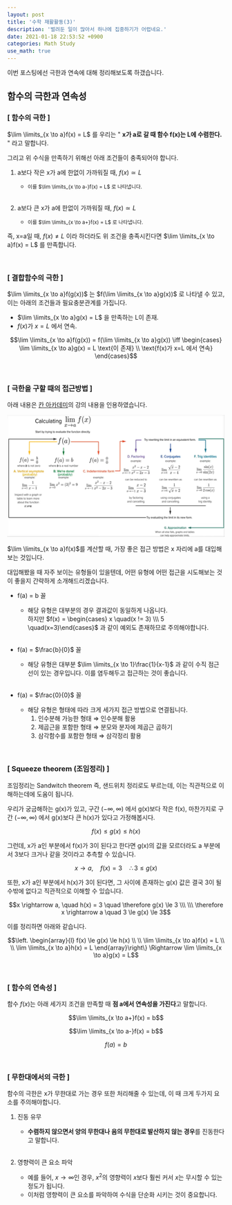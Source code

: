 ```yaml
---
layout: post
title: '수학 재활활동(3)'
description: '벌려둔 일이 많아서 하나에 집중하기가 어렵네요.'
date: 2021-01-18 22:53:52 +0900
categories: Math Study
use_math: true
---
```

이번 포스팅에선 극한과 연속에 대해 정리해보도록 하갰습니다. 

## 함수의 극한과 연속성

### [ 함수의 극한 ]

$\lim \limits_{x \to a}f(x) = L$ 를 우리는 " **x가 a로 갈 때 함수 f(x)는 L에 수렴한다.** " 라고 말합니다.

그리고 위 수식을 만족하기 위해선 아래 조건들이 충족되어야 합니다.

1. a보다 작은 x가 a에 한없이 가까워질 때, $f(x) \simeq L$
    - <small>이를 $\lim \limits_{x \to a-}f(x) = L$ 로 나타냅니다.</small><br><br>

2. a보다 큰 x가 a에 한없이 가까워질 때, $f(x) \simeq L$
    - <small>이를 $\lim \limits_{x \to a+}f(x) = L$ 로 나타냅니다.</small> 

즉, x=a일 때, $f(x) \neq L$ 이라 하더라도 위 조건을 충족시킨다면 $\lim \limits_{x \to a}f(x) = L$ 를 만족합니다.

<br>

### [ 결합함수의 극한 ]

$\lim \limits_{x \to a}f(g(x))$ 는 $f(\lim \limits_{x \to a}g(x))$ 로 나타낼 수 있고, 이는 아래의 조건들과 필요충분관계를 가집니다.

- $\lim \limits_{x \to a}g(x) = L$ 을 만족하는 L이 존재.
- $f(x)$가 $x=L$ 에서 연속. 

$$\lim \limits_{x \to a}f(g(x)) = f(\lim \limits_{x \to a}g(x)) \iff \begin{cases}
\lim \limits_{x \to a}g(x) = L \text{이 존재} \\
\text{f(x)가 x=L 에서 연속}
\end{cases}$$

<br>

### [ 극한을 구할 때의 접근방법 ]

아래 내용은 [칸 아카데미][khan]의 강의 내용을 인용하였습니다.

![그림1](/assets/imgs/post_35/그림1.png)

$\lim \limits_{x \to a}f(x)$를 계산할 때, 가장 좋은 접근 방법은 x 자리에 a를 대입해보는 것입니다.

대입해봤을 때 자주 보이는 유형들이 있을텐데, 어떤 유형에 어떤 접근을 시도해보는 것이 좋을지 간략하게 소개해드리겠습니다.

- f(a) = b 꼴
    - 해당 유형은 대부분의 경우 결과값이 동일하게 나옵니다.<br>
    하지만 $f(x) = \begin{cases} x \quad(x != 3) \\\ 5 \quad(x=3)\end{cases}$ 과 같이 예외도 존재하므로 주의해야합니다. <br><br>

- f(a) = $\frac{b}{0}$ 꼴
    - 해당 유형은 대부분 $\lim \limits_{x \to 1}\frac{1}{x-1}$ 과 같이 수직 점근선이 있는 경우입니다. 이를 염두해두고 접근하는 것이 좋습니다.  <br><br>

- f(a) = $\frac{0}{0}$ 꼴
    - 해당 유형은 형태에 따라 크게 세가지 접근 방법으로 연결됩니다.
        1. 인수분해 가능한 형태 $\Rightarrow$ 인수분해 활용
        2. 제곱근을 포함한 형태 $\Rightarrow$ 분모와 분자에 제곱근 곱하기
        3. 삼각함수를 포함한 형태 $\Rightarrow$ 삼각정리 활용

<br>

### [ Squeeze theorem (조임정리) ]

조임정리는 Sandwitch theorem 즉, 샌드위치 정리로도 부르는데, 이는 직관적으로 이해하는데에 도움이 됩니다.

우리가 궁금해하는 g(x)가 있고, 구간 $(-\infty, \infty)$ 에서 g(x)보다 작은 f(x), 마찬가지로 구간 $(-\infty, \infty)$ 에서 g(x)보다 큰 h(x)가 있다고 가정해봅시다. 

$$f(x) \le g(x) \le h(x)$$

그런데, x가 a인 부분에서 f(x)가 3이 된다고 한다면 g(x)의 값을 모르더라도 a 부분에서 3보다 크거나 같을 것이라고 추측할 수 있습니다.

$$x \rightarrow a, \quad f(x) = 3 \quad \therefore 3 \le g(x)$$

또한, x가 a인 부분에서 h(x)가 3이 된다면, 그 사이에 존재하는 g(x) 값은 결국 3이 될 수밖에 없다고 직관적으로 이해할 수 있습니다.

$$x \rightarrow a, \quad h(x) = 3 \quad \therefore g(x) \le 3 \\\ \\\ \therefore x \rightarrow a \quad 3 \le g(x) \le 3$$

이를 정리하면 아래와 같습니다.

$$\left.
\begin{array}{l}
f(x) \le g(x) \le h(x) \\
\\
\lim \limits_{x \to a}f(x) = L \\
\\
\lim \limits_{x \to a}h(x) = L
\end{array}\right\}
\Rightarrow \lim \limits_{x \to a}g(x) = L$$

<br>

### [ 함수의 연속성 ]

함수 $f(x)$는 아래 세가지 조건을 만족할 때 **점 a에서 연속성을 가진다**고 말합니다.

$$\lim \limits_{x \to a+}f(x) = b$$

$$\lim \limits_{x \to a-}f(x) = b$$

$$f(a) = b$$
 
<br>

### [ 무한대에서의 극한 ]

함수의 극한은 x가 무한대로 가는 경우 또한 처리해줄 수 있는데, 이 때 크게 두가지 요소를 주의해야합니다.

1. 진동 유무
    - **수렴하지 않으면서 양의 무한대나 음의 무한대로 발산하지 않는 경우**를 진동한다고 말합니다.<br> <br> 

2. 영향력이 큰 요소 파악
    - 예를 들어, $x\rightarrow \infty$인 경우, $x^2$의 영향력이 $x$보다 훨씬 커서 $x$는 무시할 수 있는 정도가 됩니다.<br> 
    - 이처럼 영향력이 큰 요소를 파악하여 수식을 단순화 시키는 것이 중요합니다.

[khan]: https://ko.khanacademy.org/math/differential-calculus/dc-limits